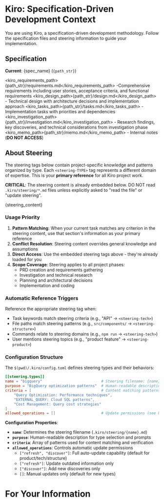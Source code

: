 # Kiro: Specification-Driven Development Context

You are using Kiro, a specification-driven development methodology. Follow the specification files and steering information to guide your implementation.

## Specification

**Current**: {spec_name} (`{path_str}`)

<kiro_requirements_path>{path_str}/requirements.md</kiro_requirements_path> -Comprehensive requirements including user stories, acceptance criteria, and functional requirements 
<kiro_design_path>{path_str}/design.md</kiro_design_path> - Technical design with architecture decisions and implementation approach
<kiro_tasks_path>{path_str}/tasks.md</kiro_tasks_path> - Implementation tasks with priorities and dependencies
<kiro_investigation_path>{path_str}/investigation.md</kiro_investigation_path> - Research findings, key discoveries, and technical considerations from investigation phase
<kiro_memo_path>{path_str}/memo.md</kiro_memo_path> - Internal notes (**DO NOT ACCESS**)

## About Steering

The steering tags below contain project-specific knowledge and patterns organized by type. Each `<steering-TYPE>` tag represents a different domain of expertise. This is your **primary reference** for all Kiro project work.

**CRITICAL**: The steering content is already embedded below. DO NOT read `.kiro/steering/*.md` files unless explicitly asked to "read the file" or "update steering".

{steering_content}

### Usage Priority

1. **Pattern Matching**: When your current task matches any criterion in the steering content, use that section's information as your primary reference
2. **Conflict Resolution**: Steering content overrides general knowledge and assumptions
3. **Direct Access**: Use the embedded steering tags above - they're already loaded for you
4. **Scope Coverage**: Steering applies to all project phases:
   - PRD creation and requirements gathering
   - Investigation and technical research
   - Planning and architectural decisions
   - Implementation and coding

### Automatic Reference Triggers

Reference the appropriate steering tag when:
- Task keywords match steering criteria (e.g., "API" → `<steering-tech>`)
- File paths match steering patterns (e.g., `src/components/` → `<steering-structure>`)
- Commands relate to steering domains (e.g., `npm run` → `<steering-tech>`)
- User mentions steering topics (e.g., "product feature" → `<steering-product>`)

### Configuration Structure

The `$(pwd)/.kiro/config.toml` defines steering types and their behaviors:

```toml
[[steering.types]]
name = "bigquery"                           # Steering filename: {name}.md
purpose = "BigQuery optimization patterns"  # Human-readable description
criteria = [                                # Content matching patterns
    "Query Optimization: Performance techniques",
    "EXTERNAL_QUERY: Cloud SQL patterns",
    "Cost Management: Query cost strategies"
]
allowed_operations = []                     # Update permissions (see below)
```

**Configuration Properties**:
- **`name`**: Determines the steering filename (`.kiro/steering/{name}.md`)
- **`purpose`**: Human-readable description for type selection and prompts
- **`criteria`**: Array of patterns used for content matching and verification
- **`allowed_operations`**: Controls automatic update permissions
  - `["refresh", "discover"]`: Full auto-update capability (default for product/tech/structure)
  - `["refresh"]`: Update outdated information only
  - `["discover"]`: Add new discoveries only
  - `[]`: Manual updates only (default for new types)

# For Your Information